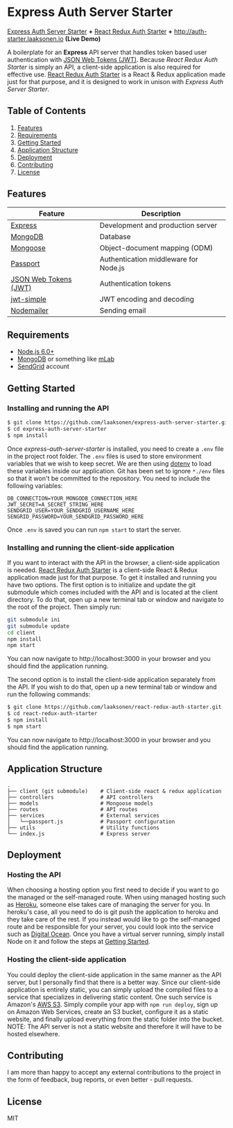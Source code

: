 # Express Auth Server Starter

[Express Auth Server Starter](https://github.com/laaksonen/express-auth-server-starter)
**+**
[React Redux Auth Starter](https://github.com/laaksonen/react-redux-auth-starter)
**+** http://auth-starter.laaksonen.io **(Live Demo)**

A boilerplate for an **Express** API server that handles token based user
authentication with [JSON Web Tokens (JWT)](https://jwt.io). Because *React
Redux Auth Starter* is simply an API, a client-side application is also required
for effective use.
[React Redux Auth Starter](https://github.com/laaksonen/react-redux-auth-starter)
is a React & Redux application made just for that purpose, and it is designed
to work in unison with *Express Auth Server Starter*.

## Table of Contents
1. [Features](#features)
1. [Requirements](#requirements)
1. [Getting Started](#getting-started)
1. [Application Structure](#application-structure)
1. [Deployment](#deployment)
1. [Contributing](#contributing)
1. [License](#license)

## Features
| **Feature** | **Description** |
| ---------|-----------------|
| [Express](http://expressjs.com) | Development and production server |
| [MongoDB](https://www.mongodb.com) | Database |
| [Mongoose](http://mongoosejs.com) | Object-document mapping (ODM) |
| [Passport](http://passportjs.org/) | Authentication middleware for Node.js |
| [JSON Web Tokens (JWT)](https://jwt.io) | Authentication tokens |
| [jwt-simple](https://www.npmjs.com/package/jwt-simple) | JWT encoding and decoding |
| [Nodemailer](https://github.com/nodemailer/nodemailer) | Sending email |

## Requirements
* [Node.js 6.0+](http://nodejs.org)
* [MongoDB](https://www.mongodb.com) or something like [mLab](https://mlab.com/)
* [SendGrid](https://sendgrid.com/) account

## Getting Started
### Installing and running the API
```bash
$ git clone https://github.com/laaksonen/express-auth-server-starter.git
$ cd express-auth-server-starter
$ npm install
```
Once *express-auth-server-starter* is installed, you need to create a `.env` file
in the project root folder. The `.env` files is used to store environment
variables that we wish to keep secret. We are then using
[dotenv](https://github.com/motdotla/dotenv) to load these variables inside our
application. Git has been set to ignore `*./env` files so that
it won't be committed to the repository. You need to include the following
variables:
```
DB_CONNECTION=YOUR_MONGODB_CONNECTION_HERE
JWT_SECRET=A_SECRET_STRING_HERE
SENDGRID_USER=YOUR_SENDGRID_USERNAME_HERE
SENGRID_PASSWORD=YOUR_SENDGRID_PASSWORD_HERE
```
Once `.env` is saved you can run `npm start` to start the server.

### Installing and running the client-side application
If you want to interact with the API in the browser, a client-side application
is needed. [React Redux Auth Starter](https://github.com/laaksonen/react-redux-auth-starter) is a client-side
React & Redux application made just for that purpose.
To get it installed and running you have two options. The first option is to
initialize and update the git submodule which comes included with the API and
is located at the client directory. To do that, open up a new terminal tab or
window and navigate to the root of the project. Then simply run:
```bash
git submodule ini
git submodule update
cd client
npm install
npm start
```
You can now navigate to http://localhost:3000 in your browser and you should find
the application running.

The second option is to install the client-side application separately from
the API. If you wish to do that, open up a new terminal tab or window and run
the following commands:
```bash
$ git clone https://github.com/laaksonen/react-redux-auth-starter.git
$ cd react-redux-auth-starter
$ npm install
$ npm start
```
You can now navigate to http://localhost:3000 in your browser and you should find
the application running.

## Application Structure
```
.
├── client (git submodule)    # Client-side react & redux application
├── controllers               # API controllers
├── models                    # Mongoose models
├── routes                    # API routes
├── services                  # External services
│   └──passport.js            # Passport configuration
├── utils                     # Utility functions
└── index.js                  # Express server
```

## Deployment
### Hosting the API
When choosing a hosting option you first need to decide if you want to go the
managed or the self-managed route. When using managed hosting such as
[Heroku](https://heroku.com), someone else takes care of managing the server for
you. In heroku's case, all you need to do is git push the application to heroku
and they take care of the rest.
If you instead would like to go the self-managed route and be responsible for
your server, you could look into the service such as
[Digital Ocean](https://www.digitalocean.com/). Once you have a virtual server
running, simply install Node on it and follow the steps at
[Getting Started](#getting-started).

### Hosting the client-side application
You could deploy the client-side application in the same manner as the API server,
but I personally find that there is a better way. Since our client-side application
is entirely static, you can simply upload the compiled files to a service that
specializes in delivering static content. One such service is Amazon's
[AWS S3](https://aws.amazon.com/s3/).
Simply compile your app with `npm run deploy`, sign up on Amazon Web Services,
create an S3 bucket, configure it as a static website, and finally upload
everything from the static folder into the bucket. NOTE: The API server is not a
static website and therefore it will have to be hosted elsewhere.

## Contributing
I am more than happy to accept any external contributions to the project in the
form of feedback, bug reports, or even better - pull requests.

## License
MIT

